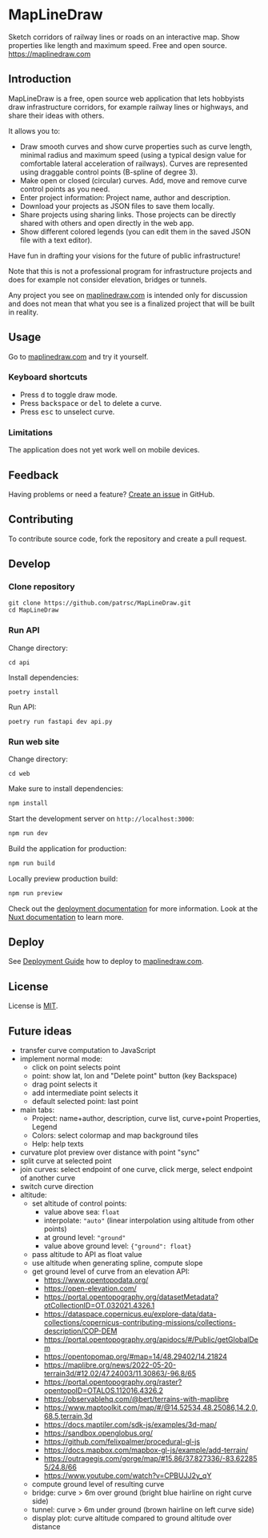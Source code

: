 # MapLineDraw

Sketch corridors of railway lines or roads on an interactive map.
Show properties like length and maximum speed.
Free and open source.
https://maplinedraw.com

## Introduction

MapLineDraw is a free, open source web application that lets hobbyists draw infrastructure corridors,
for example railway lines or highways, and share their ideas with others.

It allows you to:
* Draw smooth curves and show curve properties such as curve length, minimal radius and maximum
  speed (using a typical design value for comfortable lateral acceleration of railways). Curves are
  represented using draggable control points (B-spline of degree 3).
* Make open or closed (circular) curves. Add, move and remove curve control points as you need.
* Enter project information: Project name, author and description.
* Download your projects as JSON files to save them locally.
* Share projects using sharing links. Those projects can be directly shared with others and open
  directly in the web app.
* Show different colored legends (you can edit them in the saved JSON file with a text editor).

Have fun in drafting your visions for the future of public infrastructure!

Note that this is not a professional program for infrastructure projects and does for example not consider
elevation, bridges or tunnels.

Any project you see on [maplinedraw.com](https://maplinedraw.com) is intended only for discussion and does not mean that what you see is a finalized project that will be built in reality.

## Usage

Go to [maplinedraw.com](https://maplinedraw.com) and try it yourself.

### Keyboard shortcuts

* Press <kbd>d</kbd> to toggle draw mode.
* Press <kbd>backspace</kbd> or <kbd>del</kbd> to delete a curve.
* Press <kbd>esc</kbd> to unselect curve.

### Limitations

The application does not yet work well on mobile devices.

## Feedback

Having problems or need a feature? [Create an issue](https://github.com/patrsc/MapLineDraw/issues/new) in GitHub.

## Contributing

To contribute source code, fork the repository and create a pull request.

## Develop

### Clone repository

```
git clone https://github.com/patrsc/MapLineDraw.git
cd MapLineDraw
```

### Run API

Change directory:
```
cd api
```

Install dependencies:
```
poetry install
```

Run API:
```
poetry run fastapi dev api.py
```

### Run web site

Change directory:
```
cd web
```

Make sure to install dependencies:

```bash
npm install
```

Start the development server on `http://localhost:3000`:

```bash
npm run dev
```

Build the application for production:

```bash
npm run build
```

Locally preview production build:
```bash
npm run preview
```

Check out the [deployment documentation](https://nuxt.com/docs/getting-started/deployment) for more information.
Look at the [Nuxt documentation](https://nuxt.com/docs/getting-started/introduction) to learn more.

## Deploy

See [Deployment Guide](deploy.md) how to deploy to [maplinedraw.com](https://maplinedraw.com).

## License

License is [MIT](LICENSE.md).

## Future ideas

* transfer curve computation to JavaScript
* implement normal mode:
  * click on point selects point
  * point: show lat, lon and "Delete point" button (key Backspace)
  * drag point selects it
  * add intermediate point selects it
  * default selected point: last point
* main tabs:
  * Project: name+author, description, curve list, curve+point Properties, Legend
  * Colors: select colormap and map background tiles
  * Help: help texts
* curvature plot preview over distance with point "sync"
* split curve at selected point
* join curves: select endpoint of one curve, click merge, select endpoint of another curve
* switch curve direction
* altitude:
  * set altitude of control points:
    * value above sea: `float`
    * interpolate: `"auto"` (linear interpolation using altitude from other points)
    * at ground level: `"ground"`
    * value above ground level: `{"ground": float}`
  * pass altitude to API as float value
  * use altitude when generating spline, compute slope
  * get ground level of curve from an elevation API:
    - https://www.opentopodata.org/
    - https://open-elevation.com/
    - https://portal.opentopography.org/datasetMetadata?otCollectionID=OT.032021.4326.1
    - https://dataspace.copernicus.eu/explore-data/data-collections/copernicus-contributing-missions/collections-description/COP-DEM
    - https://portal.opentopography.org/apidocs/#/Public/getGlobalDem
    - https://opentopomap.org/#map=14/48.29402/14.21824
    - https://maplibre.org/news/2022-05-20-terrain3d/#12.02/47.24003/11.30863/-96.8/65
    - https://portal.opentopography.org/raster?opentopoID=OTALOS.112016.4326.2
    - https://observablehq.com/@bert/terrains-with-maplibre
    - https://www.maptoolkit.com/map/#/@14.52534,48.25086,14.2,0,68.5,terrain,3d
    - https://docs.maptiler.com/sdk-js/examples/3d-map/
    - https://sandbox.openglobus.org/
    - https://github.com/felixpalmer/procedural-gl-js
    - https://docs.mapbox.com/mapbox-gl-js/example/add-terrain/
    - https://outragegis.com/gorge/map/#15.86/37.827336/-83.622855/24.8/66
    - https://www.youtube.com/watch?v=CPBUJJ2y_qY
  * compute ground level of resulting curve
  * bridge: curve > 6m over ground (bright blue hairline on right curve side)
  * tunnel: curve > 6m under ground (brown hairline on left curve side)
  * display plot: curve altitude compared to ground altitude over distance
